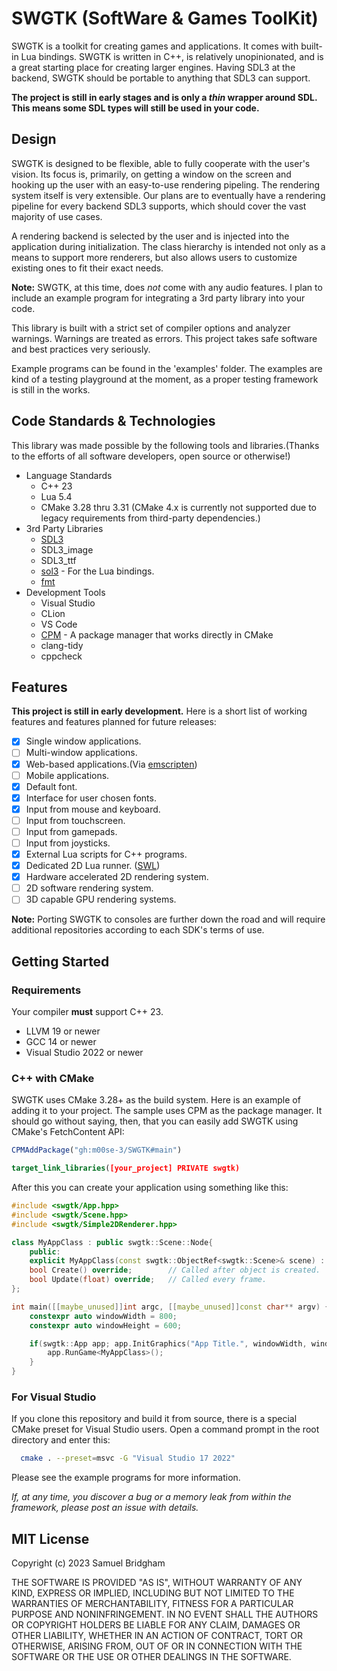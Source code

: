 # SWGTK (SoftWare & Games ToolKit)

SWGTK is a toolkit for creating games and applications. It comes with built-in Lua bindings.
SWGTK is written in C++, is relatively unopinionated, and is a great starting place for creating larger engines.
Having SDL3 at the backend, SWGTK should be portable to anything that SDL3 can support.

**The project is still in early stages and is only a *thin* wrapper around SDL. This means some SDL types will still be used in your code.**

## Design

SWGTK is designed to be flexible, able to fully cooperate with the user's vision. Its focus is, primarily, on getting a window on the screen and hooking up the user with an easy-to-use rendering pipeling. The rendering system itself is very extensible. Our plans are to eventually have a rendering pipeline for every backend SDL3 supports, which should cover the vast majority of use cases.

A rendering backend is selected by the user and is injected into the application during initialization. The class hierarchy is intended not only as a means to support more renderers, but also allows users to customize existing ones to fit their exact needs.

**Note:** SWGTK, at this time, does *not* come with any audio features. I plan to include an example program for integrating a 3rd party library into your code.

This library is built with a strict set of compiler options and analyzer warnings. Warnings
are treated as errors. This project takes safe software and best practices very seriously.

Example programs can be found in the 'examples' folder. The examples are kind of a testing playground at the moment, as a proper testing framework is still in the works.

## Code Standards & Technologies

This library was made possible by the following tools and libraries.(Thanks to the efforts of all software developers, open source or otherwise!)

- Language Standards
  - C++ 23
  - Lua 5.4
  - CMake 3.28 thru 3.31 (CMake 4.x is currently not supported due to legacy requirements from third-party dependencies.)
- 3rd Party Libraries
  - [SDL3](https://github.com/libsdl-org/SDL)
  - SDL3_image
  - SDL3_ttf
  - [sol3](https://github.com/ThePhD/sol2) - For the Lua bindings.
  - [fmt](https://github.com/fmtlib/fmt)
- Development Tools
  - Visual Studio
  - CLion
  - VS Code
  - [CPM](https://github.com/cpm-cmake/CPM.cmake) - A package manager that works directly in CMake
  - clang-tidy
  - cppcheck

## Features

**This project is still in early development.** Here is a short list of working features and features planned for future
releases:

- [x] Single window applications.
- [ ] Multi-window applications.
- [x] Web-based applications.(Via [emscripten](https://emscripten.org/))
- [ ] Mobile applications.
- [x] Default font.
- [x] Interface for user chosen fonts.
- [x] Input from mouse and keyboard.
- [ ] Input from touchscreen.
- [ ] Input from gamepads.
- [ ] Input from joysticks.
- [x] External Lua scripts for C++ programs.
- [x] Dedicated 2D Lua runner. ([SWL](https://github.com/m00se-3/SWL))
- [x] Hardware accelerated 2D rendering system.
- [ ] 2D software rendering system.
- [ ] 3D capable GPU rendering systems.

**Note:** Porting SWGTK to consoles are further down the road and will require additional repositories according to each SDK's terms of use.

## Getting Started

### Requirements

Your compiler **must** support C++ 23.

- LLVM 19 or newer
- GCC 14 or newer
- Visual Studio 2022 or newer

### C++ with CMake

SWGTK uses CMake 3.28+ as the build system. Here is an example of adding it to your project. The sample uses CPM as the package manager. It should go without saying, then, that you can easily add SWGTK using CMake's FetchContent API:

```cmake
CPMAddPackage("gh:m00se-3/SWGTK#main")

target_link_libraries([your_project] PRIVATE swgtk)
```

After this you can create your application using something like this:

```c++
#include <swgtk/App.hpp>
#include <swgtk/Scene.hpp>
#include <swgtk/Simple2DRenderer.hpp>

class MyAppClass : public swgtk::Scene::Node{
    public:
    explicit MyAppClass(const swgtk::ObjectRef<swgtk::Scene>& scene) : swgtk::Scene::Node(scene) {}
    bool Create() override;        // Called after object is created.
    bool Update(float) override;   // Called every frame.
};

int main([[maybe_unused]]int argc, [[maybe_unused]]const char** argv) {
    constexpr auto windowWidth = 800;
    constexpr auto windowHeight = 600;

    if(swgtk::App app; app.InitGraphics("App Title.", windowWidth, windowHeight, swgtk::Simple2DRenderer::Create())) {
        app.RunGame<MyAppClass>();
    }
}
```

### For Visual Studio

If you clone this repository and build it from source, there is a special CMake preset for Visual Studio users.
Open a command prompt in the root directory and enter this:

```bash
  cmake . --preset=msvc -G "Visual Studio 17 2022"
```

Please see the example programs for more information.

*If, at any time, you discover a bug or a memory leak from within the framework, please post an issue with details.*

## MIT License

Copyright (c) 2023 Samuel Bridgham

THE SOFTWARE IS PROVIDED "AS IS", WITHOUT WARRANTY OF ANY KIND, EXPRESS OR
IMPLIED, INCLUDING BUT NOT LIMITED TO THE WARRANTIES OF MERCHANTABILITY,
FITNESS FOR A PARTICULAR PURPOSE AND NONINFRINGEMENT. IN NO EVENT SHALL THE
AUTHORS OR COPYRIGHT HOLDERS BE LIABLE FOR ANY CLAIM, DAMAGES OR OTHER
LIABILITY, WHETHER IN AN ACTION OF CONTRACT, TORT OR OTHERWISE, ARISING FROM,
OUT OF OR IN CONNECTION WITH THE SOFTWARE OR THE USE OR OTHER DEALINGS IN THE
SOFTWARE.
